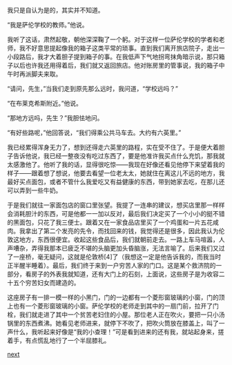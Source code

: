 
我只是自认为是的，其实并不知道。

“我是萨伦学校的教师。”他说。

我听了这话，肃然起敬，朝他深深鞠了一个躬。对于这样一位萨伦学校的学者和老师，我不好意思提起像我的箱子这类平常的琐事。直到我们离开旅店院子，走出一小段路后，我才大着胆子提到箱子的事。在我低声下气地拐弯抹角暗示说，那只箱子以后也许我还用得着后，我们就又返回旅店。他对账房里的管事说，我的箱子中午时再派脚夫来取。

“请问，先生，”当我们走到原先那么远时，我问道，“学校远吗？”

“在布莱克希斯附近。”他说。

“那地方远吗，先生？”我胆怯地问。

“有好些路呢，”他回答说，“我们得乘公共马车去。大约有六英里。”

我已经累得浑身无力了，想到还得走六英里的路程，实在受不住了。于是便大着胆子告诉他说，我已经一整夜没有吃过东西了，要是他准许我买点什么充饥，那我就太感激他了。他听了我的话，显得很吃惊——我现在好像还看见他停下来望着我的样子——跟着想了想说，他要去看望一位老太太，她就住在离这儿不远的地方，我最好买点面包，或者不管什么我爱吃又有益健康的东西，带到她家去吃，在那儿还可以弄到一些牛奶。

于是我们就往一家面包店的窗口里张望。我提了一连串的建议，想买店里那一样样会消耗胆汁的东西，可是他都一一加以反对，最后我们决定买了一个小小的挺不错的黑面包，只花了我三便士。跟着又在一家食品店里买了一个鸡蛋和一片五花咸肉。我拿出了第二个发亮的先令，而找回来的钱，我觉得还是很多，因此我认为伦敦这地方，东西很便宜。收起这些食品后，我们就朝前走去。一路上车马喧嚣，人声嘈杂，弄得我那本已疲乏不堪的头脑更加头昏脑涨，无法言喻了。后来我们又过了一座桥，毫无疑问，这就是伦敦桥[4]了（我想这一定是他告诉我的，而我当时正半醒半睡着）。最后，我们终于来到一户穷苦人家的门口。这是某个救济院的一部分，看房子的外表我就知道，还有大门上的石刻，上面说，这些房子是为收容二十五个穷苦妇女而建造的。

这座房子有一排一模一样的小黑门，门的一边都有一个菱形窗玻璃的小窗，门的顶上也有一个菱形窗玻璃的小窗。萨伦学校的老师走到其中的一扇门前，拉开了门栓，我们就走进了其中一个贫苦老妇住的小屋。那位老人正在吹火，要把一只小汤锅里的东西煮沸。她看见老师进来，就停下不吹了，把吹火筒放在膝盖上，叫了一声什么，我听起来好像是“我的小查理！”可是看到进来的还有我，就站起身来，搓着手，有点慌乱地行了一个半屈膝礼。

[next](page80)